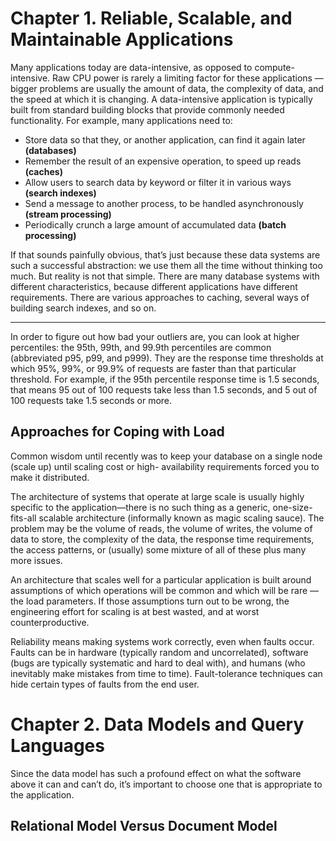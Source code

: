 # Chapter 1. Reliable, Scalable, and Maintainable Applications

Many applications today are data-intensive, as opposed to compute-intensive. Raw CPU power is rarely a limiting factor for these applications — bigger problems are usually the amount of data, the complexity of data, and the speed at which it is changing.
A data-intensive application is typically built from standard building blocks that provide commonly needed functionality. For example, many applications need to:
* Store data so that they, or another application, can find it again later **(databases)**
* Remember the result of an expensive operation, to speed up reads **(caches)**
* Allow users to search data by keyword or filter it in various ways **(search indexes)**
* Send a message to another process, to be handled asynchronously **(stream processing)**
* Periodically crunch a large amount of accumulated data **(batch processing)**

If that sounds painfully obvious, that’s just because these data systems are such a successful abstraction: we use them all the time without thinking too much. But reality is not that simple. There are many database systems with different characteristics, because different applications have different requirements. There are various approaches to caching, several ways of building search indexes, and so on.

----------------------------

In order to figure out how bad your outliers are, you can look at higher percentiles: the 95th, 99th, and 99.9th percentiles are common (abbreviated p95, p99, and p999). They are the response time thresholds at which 95%, 99%, or 99.9% of requests are faster than that particular threshold. For example, if the 95th percentile response time is 1.5 seconds, that means 95 out of 100 requests take less than 1.5 seconds, and 5 out of 100 requests take 1.5 seconds or more.

## Approaches for Coping with Load

Common wisdom until recently was to keep your database on a single node (scale up) until scaling cost or high- availability requirements forced you to make it distributed.

The architecture of systems that operate at large scale is usually highly specific to the application—there is no such thing as a generic, one-size-fits-all scalable architecture (informally known as magic scaling sauce). The problem may be the volume of reads, the volume of writes, the volume of data to store, the complexity of the data, the response time requirements, the access patterns, or (usually) some mixture of all of these plus many more issues.

An architecture that scales well for a particular application is built around assumptions of which operations will be common and which will be rare — the load parameters. If those assumptions turn out to be wrong, the engineering effort for scaling is at best wasted, and at worst counterproductive.

Reliability means making systems work correctly, even when faults occur. Faults can be in hardware (typically random and uncorrelated), software (bugs are typically systematic and hard to deal with), and humans (who inevitably make mistakes from time to time). Fault-tolerance techniques can hide certain types of faults from the end user.

# Chapter 2. Data Models and Query Languages

Since the data model has such a profound effect on what the software above it can and can’t do, it’s important to choose one that is appropriate to the application.

## Relational Model Versus Document Model



















